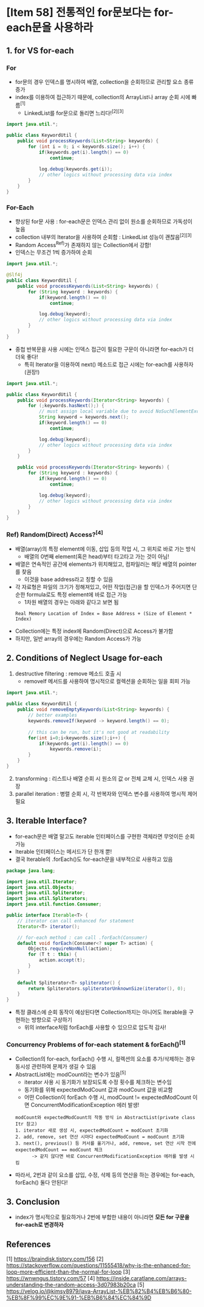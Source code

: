 # [Item 58] 전통적인 for문보다는 for-each문을 사용하라

## 1. for VS for-each
### For
- for문의 경우 인덱스를 명시하여 배열, collection을 순회하므로 관리할 요소 종류 증가
- index를 이용하여 접근하기 때문에, collection의 ArrayList나 array 순회 시에 빠름<sup>[1]</sup>
  - LinkedList를 for문으로 돌리면 느리다!<sup>[2][3]</sup>
```java
import java.util.*;

public class KeywordUtil {
    public void processKeywords(List<String> keywords) {
        for (int i = 0; i < keywords.size(); i++) {
            if(keywords.get(i).length() == 0)
                continue;
            
            log.debug(keywords.get(i));
            // other logics without processing data via index
        }
    }
}
```
### For-Each
- 향상된 for문 사용 : for-each문은 인덱스 관리 없이 원소를 순회하므로 가독성이 높음
- collection 내부의 Iterator을 사용하여 순회함 : LinkedList 성능이 괜찮음<sup>[2][3]</sup>
- Random Access<sup>Ref)</sup>가 존재하지 않는 Collection에서 강함!
- 인덱스는 무조건 1씩 증가하여 순회
```java
import java.util.*;

@Slf4j
public class KeywordUtil {
    public void processKeywords(List<String> keywords) {
        for (String keyword : keywords) {
            if(keyword.length() == 0)
                continue;

            log.debug(keyword);
            // other logics without processing data via index
        }
    }
}
```
- 중첩 반복문을 사용 시에는 인덱스 접근이 필요한 구문이 아니라면 for-each가 더더욱 좋다!
  - 특히 Iterator을 이용하여 next() 메소드로 접근 시에는 for-each를 사용하자(권장!)
```java
import java.util.*;

public class KeywordUtil {
    public void processKeywords(Iterator<String> keywords) {
        for (;keywords.hasNext();) {
            // must assign local variable due to avoid NoSuchElementException
            String keyword = keywords.next();
            if(keyword.length() == 0)
                continue;

            log.debug(keyword);
            // other logics without processing data via index
        }
    }

    public void processKeywords(Iterator<String> keywords) {
        for (String keyword : keywords) {
            if(keyword.length() == 0)
                continue;

            log.debug(keyword);
            // other logics without processing data via index
        }
    }
}
```

### Ref) Random(Direct) Access?<sup>[4]</sup>
- 배열(array)의 특정 element에 이동, 삽입 등의 작업 시, 그 위치로 바로 가는 방식
  - 배열의 0번째 element(혹은 head)부터 타고타고 가는 것이 아님!
- 배열은 연속적인 공간에 elements가 위치해있고, 컴파일러는 해당 배열의 pointer를 찾음
  - 이것을 base address라고 칭할 수 있음
- 각 자료형은 파일의 크기가 정해져있고, 어떤 작업(접근)을 할 인덱스가 주어지면 단순한 formula로도 특정 element에 바로 접근 가능
  - 1차원 배열의 경우는 아래와 같다고 보면 됨
  ```
  Real Memory Location of Index = Base Address + (Size of Element * Index)
  ```
- Collection에는 특정 index에 Random(Direct)으로 Access가 불가함
- 하지만, 일반 array의 경우에는 Random Access가 가능

## 2. Conditions of Neglect Usage for-each
1. destructive filtering : remove 메소드 호출 시
    - removeIf 메서드를 사용하여 명시적으로 컬렉션을 순회하는 일을 회피 가능
```java
import java.util.*;
   
public class KeywordUtil {
    public void removeEmptyKeywords(List<String> keywords) {
        // better examples
        keywords.removeIf(keyword -> keyword.length() == 0);
        
        // this can be run, but it's not good at readability
        for(int i=0;i<keywords.size();i++) {
            if(keywords.get(i).length() == 0)
                keywords.remove(i);
        }
    }
}   
```
2. transforming : 리스트나 배열 순회 시 원소의 값 or 전체 교체 시, 인덱스 사용 권장
3. parallel iteration : 병렬 순회 시, 각 반복자와 인덱스 변수를 사용하여 명시적 제어 필요

## 3. Iterable Interface?
- for-each문은 배열 말고도 iterable 인터페이스를 구현한 객체라면 무엇이든 순회 가능
- Iterable 인터페이스는 메서드가 단 한개 뿐!
- 결국 Iterable의 .forEach()도 for-each문을 내부적으로 사용하고 있음
```java
package java.lang;

import java.util.Iterator;
import java.util.Objects;
import java.util.Spliterator;
import java.util.Spliterators;
import java.util.function.Consumer;

public interface Iterable<T> {
    // iterator can call enhanced for statement
    Iterator<T> iterator();

    // for-each method : can call .forEach(Consumer)
    default void forEach(Consumer<? super T> action) {
        Objects.requireNonNull(action);
        for (T t : this) {
            action.accept(t);
        }
    }
    
    default Spliterator<T> spliterator() {
        return Spliterators.spliteratorUnknownSize(iterator(), 0);
    }
}

```
- 특정 클래스에 순회 동작이 예상된다면 Collection까지는 아니어도 Iterable을 구현하는 방향으로 구상하기
  - 위의 interface처럼 forEach를 사용할 수 있으므로 압도적 감사!

### Concurrency Problems of for-each statement & forEach()<sup>[1]</sup>
- Collection의 for-each, forEach() 수행 시, 컬렉션의 요소를 추가/삭제하는 경우 동시성 관련하여 문제가 생길 수 있음
- AbstractList에는 modCount라는 변수가 있음<sup>[5]</sup>
  - iterator 사용 시 동기화가 보장되도록 수정 횟수를 체크하는 변수임
  - 동기화를 위해 expectedModCount 값과 modCount 값을 비교함
  - 어떤 Collection이 forEach 수행 시, modCount != expectedModCount 이면 ConcurrentModificationException 에러 발생!
  ```text
  modCount와 expectedModCount의 작동 방식 in AbstractList(private class Itr 참고)
  1. iterator 새로 생성 시, expectedModCount = modCount 초기화
  2. add, remove, set 연산 시마다 expectedModCount = modCount 초기화
  3. next(), previous() 등 커서를 옮기거나, add, remove, set 연산 시작 전에 expectedModCount == modCount 체크
        -> 같지 않다면 바로 ConcurrentModificationException 에러를 발생 시킴
  ```
- 따라서, 2번과 같이 요소를 삽입, 수정, 삭제 등의 연산을 하는 경우에는 for-each, forEach() 둘다 안된다!

## 3. Conclusion
- index가 명시적으로 필요하거나 2번에 부합한 내용이 아니라면 **모든 for 구문을 for-each로 변경하자**

## References
[1] https://braindisk.tistory.com/156
[2] https://stackoverflow.com/questions/11555418/why-is-the-enhanced-for-loop-more-efficient-than-the-normal-for-loop
[3] https://wnwngus.tistory.com/57
[4] https://inside.caratlane.com/arrays-understanding-the-random-access-3d07983b20ca
[5] https://velog.io/@kimsy8979/java-ArrayList-%EB%82%B4%EB%B6%80-%EB%8F%99%EC%9E%91-%EB%B6%84%EC%84%9D